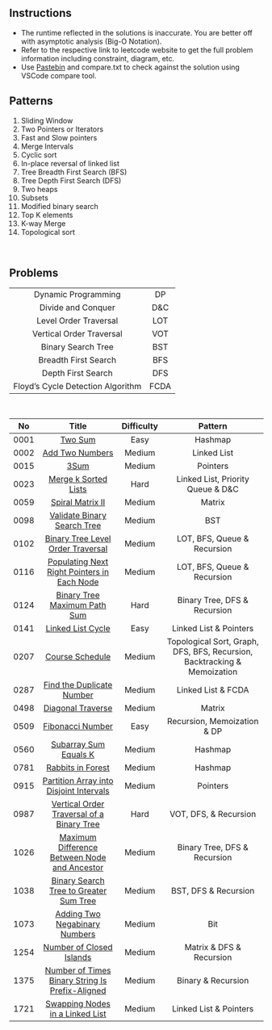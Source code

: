 ## Instructions

- The runtime reflected in the solutions is inaccurate. You are better off with asymptotic analysis (Big-O Notation).
- Refer to the respective link to leetcode website to get the full problem information including constraint, diagram, etc.
- Use [Pastebin](https://pastebin.com/) and compare.txt to check against the solution using VSCode compare tool.

## Patterns

1. Sliding Window
2. Two Pointers or Iterators
3. Fast and Slow pointers
4. Merge Intervals
5. Cyclic sort
6. In-place reversal of linked list
7. Tree Breadth First Search (BFS)
8. Tree Depth First Search (DFS)
9. Two heaps
10. Subsets
11. Modified binary search
12. Top K elements
13. K-way Merge
14. Topological sort

&nbsp;

## Problems

|                                   |      |
| :-------------------------------: | :--: |
|        Dynamic Programming        |  DP  |
|        Divide and Conquer         | D&C  |
|       Level Order Traversal       | LOT  |
|     Vertical Order Traversal      | VOT  |
|        Binary Search Tree         | BST  |
|       Breadth First Search        | BFS  |
|        Depth First Search         | DFS  |
| Floyd’s Cycle Detection Algorithm | FCDA |

&nbsp;

|  No  |                                                               Title                                                               | Difficulty |                                 Pattern                                  |
| :--: | :-------------------------------------------------------------------------------------------------------------------------------: | :--------: | :----------------------------------------------------------------------: |
| 0001 |                                         [Two Sum](https://leetcode.com/problems/two-sum/)                                         |    Easy    |                                 Hashmap                                  |
| 0002 |                                 [Add Two Numbers](https://leetcode.com/problems/add-two-numbers/)                                 |   Medium   |                               Linked List                                |
| 0015 |                                            [3Sum](https://leetcode.com/problems/3sum/)                                            |   Medium   |                                 Pointers                                 |
| 0023 |                            [Merge k Sorted Lists](https://leetcode.com/problems/merge-k-sorted-lists/)                            |    Hard    |                    Linked List, Priority Queue & D&C                     |
| 0059 |                                [Spiral Matrix II](https://leetcode.com/problems/spiral-matrix-ii/)                                |   Medium   |                                  Matrix                                  |
| 0098 |                     [Validate Binary Search Tree](https://leetcode.com/problems/validate-binary-search-tree/)                     |   Medium   |                                   BST                                    |
| 0102 |               [Binary Tree Level Order Traversal](https://leetcode.com/problems/binary-tree-level-order-traversal/)               |   Medium   |                       LOT, BFS, Queue & Recursion                        |
| 0116 |     [Populating Next Right Pointers in Each Node](https://leetcode.com/problems/populating-next-right-pointers-in-each-node/)     |   Medium   |                       LOT, BFS, Queue & Recursion                        |
| 0124 |                    [Binary Tree Maximum Path Sum](https://leetcode.com/problems/binary-tree-maximum-path-sum/)                    |    Hard    |                       Binary Tree, DFS & Recursion                       |
| 0141 |                               [Linked List Cycle](https://leetcode.com/problems/linked-list-cycle/)                               |    Easy    |                          Linked List & Pointers                          |
| 0207 |                                 [Course Schedule](https://leetcode.com/problems/course-schedule/)                                 |   Medium   | Topological Sort, Graph, DFS, BFS, Recursion, Backtracking & Memoization |
| 0287 |                       [Find the Duplicate Number](https://leetcode.com/problems/find-the-duplicate-number/)                       |   Medium   |                            Linked List & FCDA                            |
| 0498 |                               [Diagonal Traverse](https://leetcode.com/problems/diagonal-traverse/)                               |   Medium   |                                  Matrix                                  |
| 0509 |                                [Fibonacci Number](https://leetcode.com/problems/fibonacci-number/)                                |    Easy    |                       Recursion, Memoization & DP                        |
| 0560 |                           [Subarray Sum Equals K](https://leetcode.com/problems/subarray-sum-equals-k/)                           |   Medium   |                                 Hashmap                                  |
| 0781 |                               [Rabbits in Forest](https://leetcode.com/problems/rabbits-in-forest/)                               |   Medium   |                                 Hashmap                                  |
| 0915 |         [Partition Array into Disjoint Intervals](https://leetcode.com/problems/partition-array-into-disjoint-intervals/)         |   Medium   |                                 Pointers                                 |
| 0987 |       [Vertical Order Traversal of a Binary Tree](https://leetcode.com/problems/vertical-order-traversal-of-a-binary-tree/)       |    Hard    |                          VOT, DFS, & Recursion                           |
| 1026 |    [Maximum Difference Between Node and Ancestor](https://leetcode.com/problems/maximum-difference-between-node-and-ancestor/)    |   Medium   |                       Binary Tree, DFS & Recursion                       |
| 1038 |          [Binary Search Tree to Greater Sum Tree](https://leetcode.com/problems/binary-search-tree-to-greater-sum-tree/)          |   Medium   |                           BST, DFS & Recursion                           |
| 1073 |                   [Adding Two Negabinary Numbers](https://leetcode.com/problems/adding-two-negabinary-numbers/)                   |   Medium   |                                   Bit                                    |
| 1254 |                        [Number of Closed Islands](https://leetcode.com/problems/number-of-closed-islands/)                        |   Medium   |                         Matrix & DFS & Recursion                         |
| 1375 | [Number of Times Binary String Is Prefix-Aligned](https://leetcode.com/problems/number-of-times-binary-string-is-prefix-aligned/) |   Medium   |                            Binary & Recursion                            |
| 1721 |                 [Swapping Nodes in a Linked List](https://leetcode.com/problems/swapping-nodes-in-a-linked-list/)                 |   Medium   |                          Linked List & Pointers                          |
